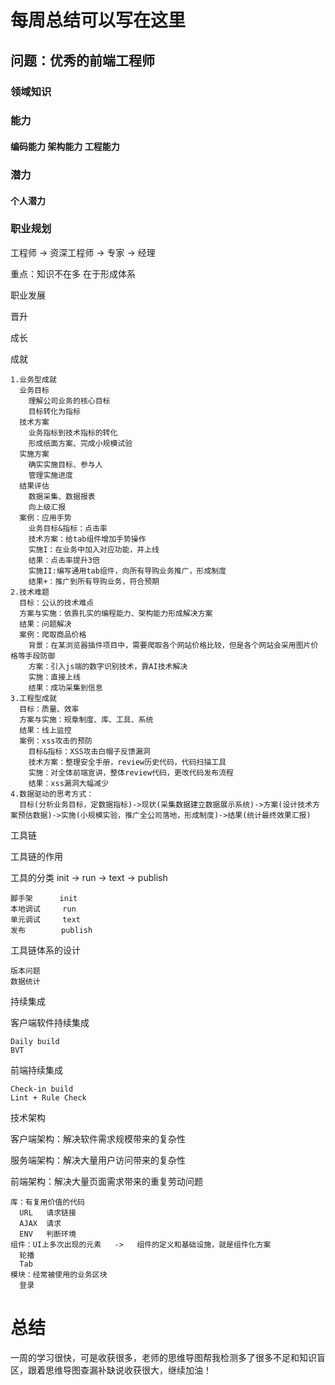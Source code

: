 # 每周总结可以写在这里

## 问题：优秀的前端工程师

### 领域知识

### 能力
#### 编码能力 架构能力 工程能力

### 潜力
#### 个人潜力


### 职业规划
  工程师 -> 资深工程师 -> 专家 -> 经理

重点：知识不在多 在于形成体系


职业发展

  晋升
    
  成长

  成就

    1.业务型成就
      业务目标
        理解公司业务的核心目标
        目标转化为指标
      技术方案
        业务指标到技术指标的转化
        形成纸面方案、完成小规模试验
      实施方案
        确实实施目标、参与人
        管理实施进度
      结果评估
        数据采集、数据报表
        向上级汇报
      案例：应用手势
        业务目标&指标：点击率
        技术方案：给tab组件增加手势操作
        实施I：在业务中加入对应功能，并上线
        结果：点击率提升3倍
        实施II:编写通用tab组件，向所有导购业务推广，形成制度
        结果+：推广到所有导购业务，符合预期
    2.技术难题
      目标：公认的技术难点
      方案与实施：依靠扎实的编程能力、架构能力形成解决方案
      结果：问题解决
      案例：爬取商品价格
        背景：在某浏览器插件项目中，需要爬取各个网站价格比较，但是各个网站会采用图片价格等手段防御
        方案：引入js端的数字识别技术，靠AI技术解决
        实施：直接上线
        结果：成功采集到信息
    3.工程型成就
      目标：质量、效率
      方案与实施：规章制度、库、工具、系统
      结果：线上监控
      案例：xss攻击的预防
        目标&指标：XSS攻击白帽子反馈漏洞
        技术方案：整理安全手册，review历史代码，代码扫描工具
        实施：对全体前端宣讲，整体review代码，更改代码发布流程
        结果：xss漏洞大幅减少
    4.数据驱动的思考方式：
      目标(分析业务目标，定数据指标)->现状(采集数据建立数据展示系统)->方案(设计技术方案预估数据)->实施(小规模实验，推广全公司落地，形成制度)->结果(统计最终效果汇报)

工具链

  工具链的作用
  
  工具的分类  init -> run -> text -> publish

    脚手架      init 
    本地调试     run
    单元调试     text
    发布        publish
  工具链体系的设计

    版本问题
    数据统计
持续集成

  客户端软件持续集成

    Daily build
    BVT

  前端持续集成

    Check-in build
    Lint + Rule Check

技术架构

  客户端架构：解决软件需求规模带来的复杂性

  服务端架构：解决大量用户访问带来的复杂性

  前端架构：解决大量页面需求带来的重复劳动问题   

    库：有复用价值的代码
      URL   请求链接
      AJAX  请求
      ENV   判断环境
    组件：UI上多次出现的元素   ->   组件的定义和基础设施，就是组件化方案
      轮播
      Tab
    模块：经常被使用的业务区块
      登录

# 总结
一周的学习很快，可是收获很多，老师的思维导图帮我检测多了很多不足和知识盲区，跟着思维导图查漏补缺说收获很大，继续加油！
